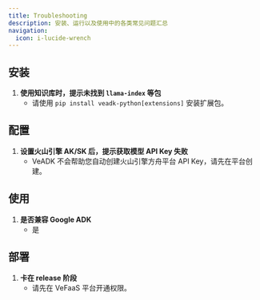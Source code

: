 ```yaml
---
title: Troubleshooting
description: 安装、运行以及使用中的各类常见问题汇总
navigation:
  icon: i-lucide-wrench
---
```


## 安装

1. **使用知识库时，提示未找到 `llama-index` 等包**
   - 请使用 `pip install veadk-python[extensions]` 安装扩展包。

## 配置

1. **设置火山引擎 AK/SK 后，提示获取模型 API Key 失败**
   - VeADK 不会帮助您自动创建火山引擎方舟平台 API Key，请先在平台创建。

## 使用

1. **是否兼容 Google ADK**
   - 是

## 部署

1. **卡在 release 阶段**
   - 请先在 VeFaaS 平台开通权限。
